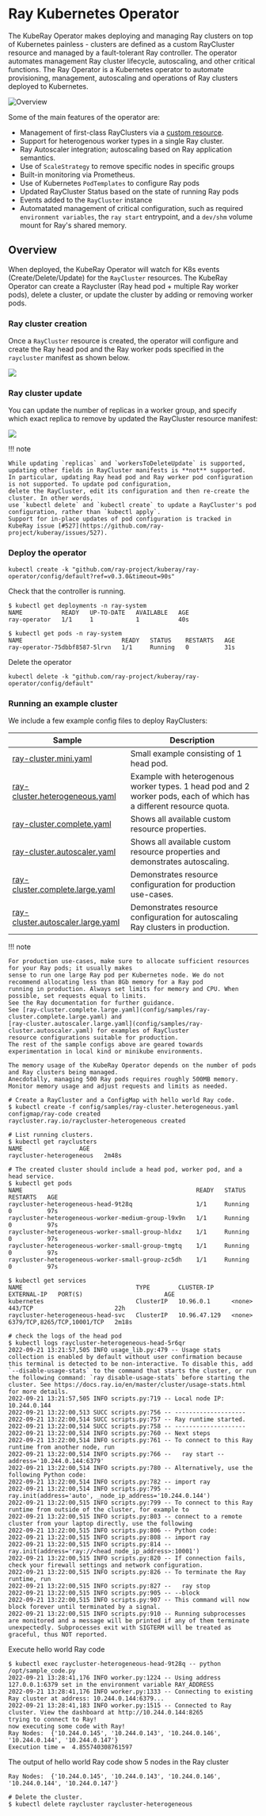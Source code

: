 # Ray Kubernetes Operator

The KubeRay Operator makes deploying and managing Ray clusters on top of Kubernetes painless - clusters are defined as a custom RayCluster resource and managed by a fault-tolerant Ray controller. The operator automates management Ray cluster lifecycle, autoscaling, and other critical functions.
The Ray Operator is a Kubernetes operator to automate provisioning, management, autoscaling and operations of Ray clusters deployed to Kubernetes.

![Overview](media/overview.png)

Some of the main features of the operator are:
- Management of first-class RayClusters via a [custom resource](https://kubernetes.io/docs/concepts/extend-kubernetes/api-extension/custom-resources/#custom-resources).
- Support for heterogenous worker types in a single Ray cluster.
- Ray Autoscaler integration; autoscaling based on Ray application semantics.
- Use of `ScaleStrategy` to remove specific nodes in specific groups
- Built-in monitoring via Prometheus.
- Use of Kubernetes `PodTemplates` to configure Ray pods
- Updated RayCluster Status based on the state of running Ray pods
- Events added to the `RayCluster` instance
- Automatated management of critical configuration, such as required `environment variables`, the `ray start` entrypoint, and a `dev/shm` volume mount for Ray's shared memory.

## Overview

When deployed, the KubeRay Operator will watch for K8s events (Create/Delete/Update) for the `RayCluster` resources. The KubeRay Operator can create a Raycluster (Ray head pod + multiple Ray worker pods), delete a cluster, or update the cluster by adding or removing worker pods.

### Ray cluster creation

Once a `RayCluster` resource is created, the operator will configure and create the Ray head pod and the Ray worker pods specified in the `raycluster` manifest as shown below.

![](media/create-ray-cluster.gif)

### Ray cluster update

You can update the number of replicas in a worker group, and specify which exact replica to remove by updated the RayCluster resource manifest:

![](media/update-ray-cluster.gif)

!!! note

    While updating `replicas` and `workersToDeleteUpdate` is supported, updating other fields in RayCluster manifests is **not** supported.
    In particular, updating Ray head pod and Ray worker pod configuration is not supported. To update pod configuration,
    delete the RayCluster, edit its configuration and then re-create the cluster. In other words,
    use `kubectl delete` and `kubectl create` to update a RayCluster's pod configuration, rather than `kubectl apply`.
    Support for in-place updates of pod configuration is tracked in KubeRay issue [#527](https://github.com/ray-project/kuberay/issues/527).

### Deploy the operator

```shell
kubectl create -k "github.com/ray-project/kuberay/ray-operator/config/default?ref=v0.3.0&timeout=90s"
```

Check that the controller is running.
```shell
$ kubectl get deployments -n ray-system
NAME           READY   UP-TO-DATE   AVAILABLE   AGE
ray-operator   1/1     1            1           40s

$ kubectl get pods -n ray-system
NAME                            READY   STATUS    RESTARTS   AGE
ray-operator-75dbbf8587-5lrvn   1/1     Running   0          31s
```

Delete the operator
```shell
kubectl delete -k "github.com/ray-project/kuberay/ray-operator/config/default"
```

### Running an example cluster

We include a few example config files to deploy RayClusters:

Sample  | Description
------------- | -------------
[ray-cluster.mini.yaml](config/samples/ray-cluster.mini.yaml)   | Small example consisting of 1 head pod.
[ray-cluster.heterogeneous.yaml](config/samples/ray-cluster.heterogeneous.yaml)  | Example with heterogenous worker types. 1 head pod and 2 worker pods, each of which has a different resource quota.
[ray-cluster.complete.yaml](config/samples/ray-cluster.complete.yaml)  | Shows all available custom resource properties.
[ray-cluster.autoscaler.yaml](config/samples/ray-cluster.autoscaler.yaml)  | Shows all available custom resource properties and demonstrates autoscaling.
[ray-cluster.complete.large.yaml](config/samples/ray-cluster.complete.large.yaml)  | Demonstrates resource configuration for production use-cases.
[ray-cluster.autoscaler.large.yaml](config/samples/ray-cluster.autoscaler.yaml)  | Demonstrates resource configuration for autoscaling Ray clusters in production.

!!! note

    For production use-cases, make sure to allocate sufficient resources for your Ray pods; it usually makes
    sense to run one large Ray pod per Kubernetes node. We do not recommend allocating less than 8Gb memory for a Ray pod
    running in production. Always set limits for memory and CPU. When possible, set requests equal to limits.
    See the Ray documentation for further guidance.
    See [ray-cluster.complete.large.yaml](config/samples/ray-cluster.complete.large.yaml) and
    [ray-cluster.autoscaler.large.yaml](config/samples/ray-cluster.autoscaler.yaml) for examples of RayCluster
    resource configurations suitable for production.
    The rest of the sample configs above are geared towards experimentation in local kind or minikube environments.

    The memory usage of the KubeRay Operator depends on the number of pods and Ray clusters being managed.
    Anecdotally, managing 500 Ray pods requires roughly 500MB memory. Monitor memory usage and adjust requests and limits as needed.

```shell
# Create a RayCluster and a ConfigMap with hello world Ray code.
$ kubectl create -f config/samples/ray-cluster.heterogeneous.yaml
configmap/ray-code created
raycluster.ray.io/raycluster-heterogeneous created

# List running clusters.
$ kubectl get rayclusters
NAME                AGE
raycluster-heterogeneous   2m48s

# The created cluster should include a head pod, worker pod, and a head service.
$ kubectl get pods
NAME                                                 READY   STATUS    RESTARTS   AGE
raycluster-heterogeneous-head-9t28q                  1/1     Running   0          97s
raycluster-heterogeneous-worker-medium-group-l9x9n   1/1     Running   0          97s
raycluster-heterogeneous-worker-small-group-hldxz    1/1     Running   0          97s
raycluster-heterogeneous-worker-small-group-tmgtq    1/1     Running   0          97s
raycluster-heterogeneous-worker-small-group-zc5dh    1/1     Running   0          97s
```

```shell
$ kubectl get services
NAME                                TYPE        CLUSTER-IP     EXTERNAL-IP   PORT(S)                       AGE
kubernetes                          ClusterIP   10.96.0.1      <none>        443/TCP                       22h
raycluster-heterogeneous-head-svc   ClusterIP   10.96.47.129   <none>        6379/TCP,8265/TCP,10001/TCP   2m18s
```

```shell
# check the logs of the head pod
$ kubectl logs raycluster-heterogeneous-head-5r6qr
2022-09-21 13:21:57,505	INFO usage_lib.py:479 -- Usage stats collection is enabled by default without user confirmation because this terminal is detected to be non-interactive. To disable this, add `--disable-usage-stats` to the command that starts the cluster, or run the following command: `ray disable-usage-stats` before starting the cluster. See https://docs.ray.io/en/master/cluster/usage-stats.html for more details.
2022-09-21 13:21:57,505	INFO scripts.py:719 -- Local node IP: 10.244.0.144
2022-09-21 13:22:00,513	SUCC scripts.py:756 -- --------------------
2022-09-21 13:22:00,514	SUCC scripts.py:757 -- Ray runtime started.
2022-09-21 13:22:00,514	SUCC scripts.py:758 -- --------------------
2022-09-21 13:22:00,514	INFO scripts.py:760 -- Next steps
2022-09-21 13:22:00,514	INFO scripts.py:761 -- To connect to this Ray runtime from another node, run
2022-09-21 13:22:00,514	INFO scripts.py:766 --   ray start --address='10.244.0.144:6379'
2022-09-21 13:22:00,514	INFO scripts.py:780 -- Alternatively, use the following Python code:
2022-09-21 13:22:00,514	INFO scripts.py:782 -- import ray
2022-09-21 13:22:00,514	INFO scripts.py:795 -- ray.init(address='auto', _node_ip_address='10.244.0.144')
2022-09-21 13:22:00,515	INFO scripts.py:799 -- To connect to this Ray runtime from outside of the cluster, for example to
2022-09-21 13:22:00,515	INFO scripts.py:803 -- connect to a remote cluster from your laptop directly, use the following
2022-09-21 13:22:00,515	INFO scripts.py:806 -- Python code:
2022-09-21 13:22:00,515	INFO scripts.py:808 -- import ray
2022-09-21 13:22:00,515	INFO scripts.py:814 -- ray.init(address='ray://<head_node_ip_address>:10001')
2022-09-21 13:22:00,515	INFO scripts.py:820 -- If connection fails, check your firewall settings and network configuration.
2022-09-21 13:22:00,515	INFO scripts.py:826 -- To terminate the Ray runtime, run
2022-09-21 13:22:00,515	INFO scripts.py:827 --   ray stop
2022-09-21 13:22:00,515	INFO scripts.py:905 -- --block
2022-09-21 13:22:00,515	INFO scripts.py:907 -- This command will now block forever until terminated by a signal.
2022-09-21 13:22:00,515	INFO scripts.py:910 -- Running subprocesses are monitored and a message will be printed if any of them terminate unexpectedly. Subprocesses exit with SIGTERM will be treated as graceful, thus NOT reported.
```

Execute hello world Ray code
```shell
$ kubectl exec raycluster-heterogeneous-head-9t28q -- python /opt/sample_code.py
2022-09-21 13:28:41,176	INFO worker.py:1224 -- Using address 127.0.0.1:6379 set in the environment variable RAY_ADDRESS
2022-09-21 13:28:41,176	INFO worker.py:1333 -- Connecting to existing Ray cluster at address: 10.244.0.144:6379...
2022-09-21 13:28:41,183	INFO worker.py:1515 -- Connected to Ray cluster. View the dashboard at http://10.244.0.144:8265
trying to connect to Ray!
now executing some code with Ray!
Ray Nodes:  {'10.244.0.145', '10.244.0.143', '10.244.0.146', '10.244.0.144', '10.244.0.147'}
Execution time =  4.855740308761597
```

The output of hello world Ray code show 5 nodes in the Ray cluster
```
Ray Nodes:  {'10.244.0.145', '10.244.0.143', '10.244.0.146', '10.244.0.144', '10.244.0.147'}
```

```
# Delete the cluster.
$ kubectl delete raycluster raycluster-heterogeneous
```
